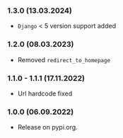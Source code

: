 ### 1.3.0 (13.03.2024)

- `Django` < 5 version support added

### 1.2.0 (08.03.2023)

- Removed `redirect_to_homepage`

### 1.1.0 - 1.1.1 (17.11.2022)

- Url hardcode fixed

### 1.0.0 (06.09.2022)

- Release on pypi.org.
